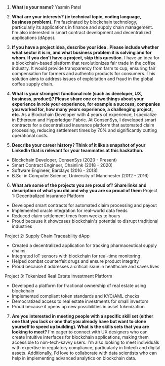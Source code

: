 1. **What is your name?**
Yasmin Patel

2. **What are your interests?  (ie technical topic, coding language, business problem).**
I'm fascinated by blockchain technology, particularly its applications in finance and supply chain management. I'm also interested in smart contract development and decentralized applications (dApps).

3. **If you have a project idea, describe your idea . Please include whether what sector it is in, and what business problem it is solving and for whom. If you don't have a project, skip this question.**
I have an idea for a blockchain-based platform that revolutionizes fair trade in the coffee industry. It would provide transparency from farm to cup, ensuring fair compensation for farmers and authentic products for consumers. This solution aims to address issues of exploitation and fraud in the global coffee supply chain.

4. **What is your strongest functional role (such as developer, UX, business, product)? Please share one or two things about your experience in role your experience, for example a success, companies you worked for, how many years experience, a challenging project, etc.**
As a Blockchain Developer with 4 years of experience, I specialize in Ethereum and Hyperledger Fabric. At ConsenSys, I developed smart contracts for a decentralized insurance platform that automated claim processing, reducing settlement times by 70% and significantly cutting operational costs.

5. **Describe your career history? Think of it like a snapshot of your LinkedIn that is relevant for your teammates at this hackathon.**
- Blockchain Developer, ConsenSys (2020 - Present)
- Smart Contract Engineer, Chainlink (2018 - 2020)
- Software Engineer, Barclays (2016 - 2018)
- B.Sc. in Computer Science, University of Manchester (2012 - 2016)

6. **What are some of the projects you are proud of? Share links and description of what you did and why you are so proud of them**
Project 1: Decentralized Insurance Platform
- Developed smart contracts for automated claim processing and payout
- Implemented oracle integration for real-world data feeds
- Reduced claim settlement times from weeks to hours
- Proud because it showcases blockchain's potential to disrupt traditional industries

Project 2: Supply Chain Traceability dApp
- Created a decentralized application for tracking pharmaceutical supply chains
- Integrated IoT sensors with blockchain for real-time monitoring
- Helped combat counterfeit drugs and ensure product integrity
- Proud because it addresses a critical issue in healthcare and saves lives

Project 3: Tokenized Real Estate Investment Platform
- Developed a platform for fractional ownership of real estate using blockchain
- Implemented compliant token standards and KYC/AML checks
- Democratized access to real estate investments for small investors
- Proud because it opens up new possibilities in asset tokenization

7. **Are you interested in meeting people with a specific skill set (either one that you lack or one that you already have but want to clone yourself to speed up building). What is the skills sets that you are looking to meet?**
I'm eager to connect with UX designers who can create intuitive interfaces for blockchain applications, making them accessible to non-tech-savvy users. I'm also looking to meet individuals with expertise in regulatory compliance, particularly in fintech and digital assets. Additionally, I'd love to collaborate with data scientists who can help in implementing advanced analytics on blockchain data.